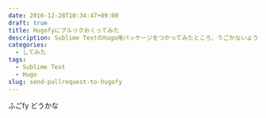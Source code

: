 ```yaml
---
date: 2016-12-28T10:34:47+09:00
draft: true
title: Hugofyにプルリクおくってみた
description: Sublime Textのhugo用パッケージをつかってみたところ、うごかないようだったのでプルリク送ってみた。
categories:
  - してみた
tags:
  - Sublime Text
  - Hugo
slug: send-pullrequest-to-hugofy
---
```


ふごfy
どうかな
